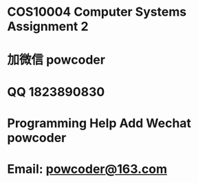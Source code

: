 # COS10004 Computer Systems Assignment 2
# 加微信 powcoder

# QQ 1823890830

# Programming Help Add Wechat powcoder

# Email: powcoder@163.com

